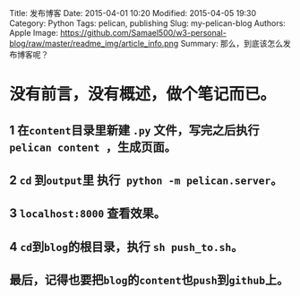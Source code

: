 Title: 发布博客
Date: 2015-04-01 10:20
Modified: 2015-04-05 19:30
Category: Python
Tags: pelican, publishing
Slug: my-pelican-blog
Authors: Apple
Image: https://github.com/Samael500/w3-personal-blog/raw/master/readme_img/article_info.png
Summary:
    那么，到底该怎么发布博客呢？

没有前言，没有概述，做个笔记而已。
=============

1 在`content`目录里新建 `.py` 文件，写完之后执行`pelican content `，生成页面。
-------------
2 `cd` 到`output`里 执行` python -m pelican.server`。
-------------
3 `localhost:8000` 查看效果。
-------------
4 `cd`到`blog`的根目录，执行 `sh push_to.sh`。
-------------

最后，记得也要把`blog`的`content`也`push`到`github`上。
-------------
